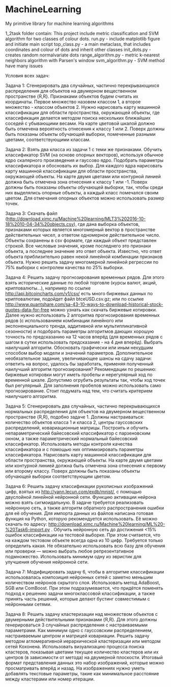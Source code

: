 # MachineLearning
My primitive library for machine learning algorithms

1_2task folder contain:
This project include metric classification and SVM algorithm for two classes of colour dots. 
run.py - include matplotlib figure and initiate main script
top_class.py - a main metaclass, that includes coordinates and colour of dots and inherit other classes
init_dots.py - creates random normalvariate dots
range_algorithm.py - metric k-nearest neighbors algorithm with Parsen's window
svm_algorithm.py - SVM method have many issues

Условия всех задач:

Задача 1: Сгенерировать два случайных, частично перекрывающихся распределения для объектов на двумерном вещественном пространстве {R,R}. Признаками объектов будем считать их координаты. Первое множество назовем классом 1, а второе множество - классом объектов 2. Нужно нарисовать карту машинной классификации для области пространства, окружающей объекты, где классификация делается методом поиска нескольких ближайших соседей с убывающими весами. На карте цветовой шкалой должно быть отмечена вероятность отнесения к классу 1 или 2. Поверх должны быть показаны объекты обучающей выборки, помеченные разными цветами, соответствующими классам.

Задача 2: Взять два класса из задачи 1 с теми же признаками. Обучить классификатор SVM (на основе опорных векторов), используя обычное ядро скалярного произведения и гауссово ядро. Подобрать параметры классификатора и обосновать их выбор. Для каждого ядра нарисовать карту машинной классификации для области пространства, окружающей объекты. На карте двумя цветами или контурной линией должна быть отмечена зона отнесения к классу 1 или -1. Поверх должны быть показаны объекты обучающей выборки, так, чтобы среди них выделялись опорные объекты, а каждый класс помечался своим цветом. Для отмечания опорных объектов можно использовать размер точек.

Задача 3: Скачать файл (http://download.ximc.ru/Machine%20learning/MLT3%202016-10-18%2010-04-34%20objects.csv), где дана выборка объектов, признаками которых является многомерный вектор в пространстве действительных чисел, а ответом одномерное действительное число. Объекты сохранены в csv формате, где каждый объект представлен строкой. Все числовые значения, кроме последнего это признаки объекта, а последнее значение это ответ объекта. Известно, что ответ объекта приблизительно равен некой линейной комбинации признаков объекта. Нужно решить задачу многомерной линейной регрессии по 75% выборки с контролем качества по 25% выборки.

Задача 4: Решить задачу прогнозирования временных рядов. Для этого взять исторические данные по любой торговле (курсы валют, акций, криптовалюты…), например по ссылке http://api.bitcoincharts.com/v1/csv/ есть много биржевых данных по криптовалютам, подойдет файл btceUSD.csv.gz; или по ссылке http://www.quantshare.com/sa-43-10-ways-to-download-historical-stock-quotes-data-for-free можно узнать как скачать биржевые котировки. Далее нужно использовать 2 алгоритма прогнозирования временных рядов (с использованием комбинации линейного или экспоненциального тренда, аддитивной или мультипликативной сезонности) и подобрать параметры алгоритмов дающих хорошую точность по предсказанию на 12 часов вперёд (для временных рядов с шагом в сутки использовать предсказание - на 4 дня вперёд). Выбрать наилучший алгоритм. Обосновать графически или иным нехудшим способом выбор модели и значений параметров.
Дополнительное необязательное задание, увеличивающее шансы на сдачу задачи: ответить на вопрос, удалось бы заработать, применяя полученный наилучший алгоритм прогнозирования?
Рекомендации по решению: биржевые котировки могут иметь пробелы и нерегулярный ход по временной шкале. Допустимо огрубить результаты так, чтобы ход точек был регулярный. Для заполнения пробелов можно использовать само прогнозирование. Стоит подумать над тем, что считать критерием наилучшего алгоритма.

Задача 5: Сгенерировать два случайных, частично перекрывающихся нормальных распределения для объектов на двумерном вещественном пространстве {R,R}, подобно задаче 1. Должны настраиваться: количество объектов класса 1 и класса 2, центры гауссовских распределений, ковариационные матрицы. Построить и обучить непараметрический байесовский классификатор с парзеновским окном, а также параметрический нормальный байесовский классификатор. Использовать методы контроля качества классификатора и с помощью них оптимизировать параметры классификатора. Нарисовать карту машинной классификации для области пространства, окружающей объекты. На карте двумя цветами или контурной линией должна быть отмечена зона отнесения к первому или второму классу. Поверх должны быть показаны объекты обучающей выборки соответствующим цветом.

Задача 6: Решить задачу классификации рукописных изображений цифр, взятых из http://yann.lecun.com/exdb/mnist/, с помощью двуслойной линейной нейронной сети. Функцию активации нейрона можно взять сигмоидальную. В задаче требуется реализовать нейронную сеть, а также алгоритм обратного распространения ошибки для её обучения. Для импорта данных из файлов написана готовая функция на Python, которую рекомендуется использовать. Её можно скачать по адресу: http://download.ximc.ru/Machine%20learning/ML%20-%20Task6-import.py . Обучить нейронную сеть до достижения <15% ошибок классификации на тестовой выборке. При этом считается, что на каждом тестовом объекте всегда одна из 10 цифр. Требуется только определить какая. Не обязательно использовать всю базу для обучения или проверки — можно выбрать любое репрезентативное подмножество. Использовать минимум одну из эвристик для улучшения обучения нейронной сети.

Задача 7: Модифицировать задачу 6, чтобы в алгоритме классификации использовалась композиция нейронных сетей с заметно меньшим количеством нейронов скрытого слоя. Использовать метод AdaBoost, SGB или ComBoost. При этом подразумевается, что придётся поменять подход к решению задачи многоклассовой классификации, а также принять часть решений, которые делают бустинг совместимым с нейронными сетями.

Задача 8: Решить задачу кластеризации над множеством объектов с двумерными действительными признаками {R,R}. Для этого должны генерироваться 3 случайных распределения с настраиваемыми параметрами. Как минимум одно с гауссовским распределением, настраиваемым центром и матрицей ковариации. Решить задачу методом агломеративной иерархической кластеризации или методом сетей Кохонена. Использовать визуализацию процесса поиска кластеров, показывая цветами текущее количество кластеров или их центров (в зависимости от метода) на двумерной плоскости. Итоговый формат представления данных это набор изображений, которые можно просматривать вперёд и назад. На изображениях нужно уметь добавлять текстовые параметры, такие как минимальное расстояние между кластерами или номер итерации.
